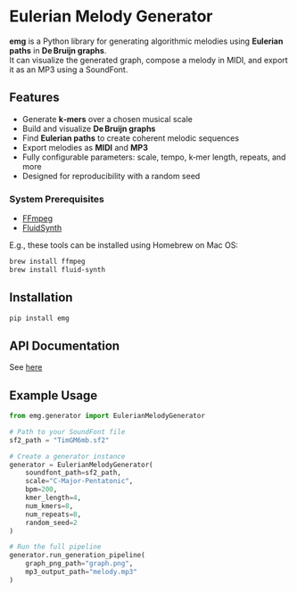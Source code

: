 # Eulerian Melody Generator

**emg** is a Python library for generating algorithmic melodies using **Eulerian paths** in **De Bruijn graphs**.  
It can visualize the generated graph, compose a melody in MIDI, and export it as an MP3 using a SoundFont.

## Features

- Generate **k‑mers** over a chosen musical scale
- Build and visualize **De Bruijn graphs**
- Find **Eulerian paths** to create coherent melodic sequences
- Export melodies as **MIDI** and **MP3**
- Fully configurable parameters: scale, tempo, k‑mer length, repeats, and more
- Designed for reproducibility with a random seed

### System Prerequisites

- [FFmpeg](https://ffmpeg.org/)
- [FluidSynth](https://www.fluidsynth.org/)

E.g., these tools can be installed using Homebrew on Mac OS:

```bash
brew install ffmpeg
brew install fluid-synth
```

## Installation

```bash
pip install emg
```

## API Documentation

See [here](https://github.com/ckstash/emg/blob/main/API.md)

## Example Usage

```Python
from emg.generator import EulerianMelodyGenerator

# Path to your SoundFont file
sf2_path = "TimGM6mb.sf2"

# Create a generator instance
generator = EulerianMelodyGenerator(
    soundfont_path=sf2_path,
    scale="C-Major-Pentatonic",
    bpm=200,
    kmer_length=4,
    num_kmers=8,
    num_repeats=8,
    random_seed=2
)

# Run the full pipeline
generator.run_generation_pipeline(
    graph_png_path="graph.png",
    mp3_output_path="melody.mp3"
)
```
